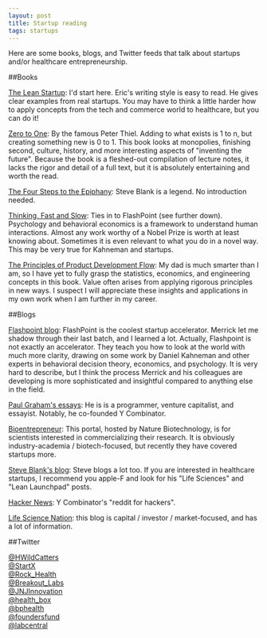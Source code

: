 ```yaml
---
layout: post
title: Startup reading
tags: startups
---
```


Here are some books, blogs, and Twitter feeds that talk about startups and/or healthcare entrepreneurship.

##Books

[The Lean Startup](http://www.amazon.com/The-Lean-Startup-Entrepreneurs-Continuous/dp/0307887898/ref=sr_1_1?ie=UTF8&qid=1408978222&sr=8-1&keywords=eric+ries): I'd start here. Eric's writing style is easy to read. He gives clear examples from real startups. You may have to think a little harder how to apply concepts from the tech and commerce world to healthcare, but you can do it!

[Zero to One](http://www.amazon.com/Zero-One-Notes-Startups-Future/dp/0804139296/ref=sr_1_1?ie=UTF8&qid=1408979907&sr=8-1&keywords=zero+to+one): By the famous Peter Thiel. Adding to what exists is 1 to n, but creating something new is 0 to 1. This book looks at monopolies, finishing second, culture, history, and more interesting aspects of "inventing the future". Because the book is a fleshed-out compilation of lecture notes, it lacks the rigor and detail of a full text, but it is absolutely entertaining and worth the read.

[The Four Steps to the Epiphany](http://www.amazon.com/Four-Steps-Epiphany-Steve-Blank/dp/0989200507/ref=sr_1_3?ie=UTF8&qid=1408978229&sr=8-3&keywords=steve+blank): Steve Blank is a legend. No introduction needed.

[Thinking, Fast and Slow](http://www.amazon.com/Thinking-Fast-Slow-Daniel-Kahneman/dp/0374533555/ref=sr_1_1?ie=UTF8&qid=1408978324&sr=8-1&keywords=daniel+kahneman): Ties in to FlashPoint (see further down). Psychology and behavioral economics is a framework to understand human interactions. Almost any work worthy of a Nobel Prize is worth at least knowing about. Sometimes it is even relevant to what you do in a novel way. This may be very true for Kahneman and startups.

[The Principles of Product Development Flow](http://www.amazon.com/dp/1935401009/ref=as_sl_pd_tf_lc?tag=reinertassoci-20&camp=213381&creative=390973&linkCode=as4&creativeASIN=1935401009&adid=0BW47TC1EFJTKYXDY1D4&&ref-refURL=http%3A%2F%2Freinertsenassociates.com%2Fbooks%2F): My dad is much smarter than I am, so I have yet to fully grasp the statistics, economics, and engineering concepts in this book. Value often arises from applying rigorous principles in new ways. I suspect I will appreciate these insights and applications in my own work when I am further in my career.

##Blogs

[Flashpoint blog](http://flashpoint.gatech.edu/blog/): FlashPoint is the coolest startup accelerator. Merrick let me shadow through their last batch, and I learned a lot. Actually, Flashpoint is not exactly an accelerator. They teach you how to look at the world with much more clarity, drawing on some work by Daniel Kahneman and other experts in behavioral decision theory, economics, and psychology. It is very hard to describe, but I think the process Merrick and his colleagues are developing is more sophisticated and insightful compared to anything else in the field.

[Paul Graham's essays](http://www.paulgraham.com/articles.html): He is is a programmer, venture capitalist, and essayist. Notably, he co-founded Y Combinator.

[Bioentrepreneur](http://www.nature.com/bioent/index.html): This portal, hosted by Nature Biotechnology, is for scientists interested in commercializing their research. It is obviously industry-academia / biotech-focused, but recently they have covered startups more.

[Steve Blank's blog](http://steveblank.com/): Steve blogs a lot too. If you are interested in healthcare startups, I recommend you apple-F and look for his "Life Sciences" and "Lean Launchpad" posts.

[Hacker News](https://news.ycombinator.com/): Y Combinator's "reddit for hackers".

[Life Science Nation](http://blog.lifesciencenation.com/): this blog is capital / investor / market-focused, and has a lot of information.

##Twitter

[@HWildCatters](https://twitter.com/HWildCatters)<br>
[@StartX](https://twitter.com/StartX)<br>
[@Rock_Health](https://twitter.com/Rock_Health)<br>
[@Breakout_Labs](https://twitter.com/Breakout_Labs)<br>
[@JNJInnovation](https://twitter.com/JNJInnovation)<br>
[@health_box](https://twitter.com/health_box)<br>
[@bphealth](https://twitter.com/bphealth)<br>
[@foundersfund](https://twitter.com/foundersfund)<br>
[@labcentral](https://twitter.com/labcentral)<br>
